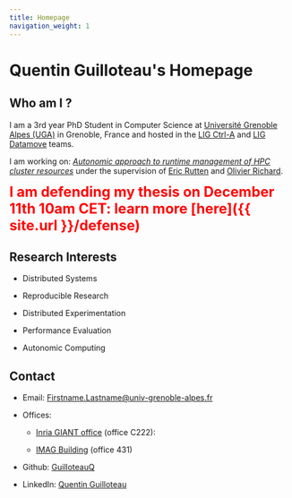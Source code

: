 ```yaml
---
title: Homepage
navigation_weight: 1
---
```


# Quentin Guilloteau's Homepage

## Who am I ?

I am a 3rd year PhD Student in Computer Science at [Université Grenoble Alpes (UGA)](https://www.univ-grenoble-alpes.fr/) in Grenoble, France and hosted in the [LIG Ctrl-A](https://team.inria.fr/ctrl-a/) and [LIG Datamove](https://team.inria.fr/datamove/) teams.

I am working on: [*Autonomic approach to runtime management of HPC cluster resources*](https://theses.fr/s245425) under the supervision of [Eric Rutten](https://team.inria.fr/ctrl-a/members/eric-rutten/) and [Olivier Richard](http://datamove.imag.fr/olivier.richard/). 

<span style="color:red;font-weight:700;font-size:25px">
I am defending my thesis on December 11th 10am CET: learn more [here]({{ site.url }}/defense)
</span>


## Research Interests

- Distributed Systems

- Reproducible Research

- Distributed Experimentation

- Performance Evaluation

- Autonomic Computing


## Contact

* Email: Firstname.Lastname@univ-grenoble-alpes.fr

* Offices:

    * [Inria GIANT office](https://www.openstreetmap.org/search?whereami=1&query=45.19656%2C5.70868#map=19/45.19656/5.70868) (office C222):

    * [IMAG Building](https://www.openstreetmap.org/relation/6158280#map=19/45.19021/5.76717) (office 431)


* Github: [GuilloteauQ](https://github.com/GuilloteauQ)

* LinkedIn: [Quentin Guilloteau](https://www.linkedin.com/in/quentin-guilloteau-778a61151/)

